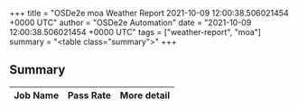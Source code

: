 +++
title = "OSDe2e moa Weather Report 2021-10-09 12:00:38.506021454 +0000 UTC"
author = "OSDe2e Automation"
date = "2021-10-09 12:00:38.506021454 +0000 UTC"
tags = ["weather-report", "moa"]
summary = "<table class=\"summary\"></table>"
+++
## Summary

| Job Name | Pass Rate | More detail |
|----------|-----------|-------------|




